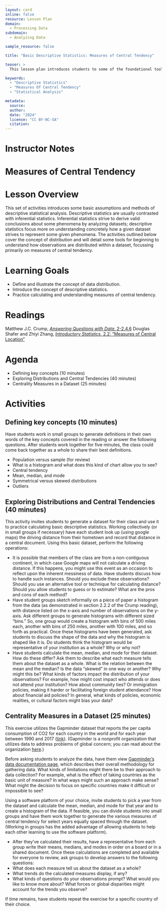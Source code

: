 ```yaml
---
layout: card
inline: false
resource: Lesson Plan
domain:
  - Processing Data
subdomain:
  - Analyzing Data

sample_resource: false

title: "Basic Descriptive Statistics: Measures of Central Tendency"

teaser: >
  This lesson plan introduces students to some of the foundational tools and concepts for basic descriptive statistics, emphasizing measures of central tendency.  Students will spend some time defining key terms, and then will see those concepts in action through analyzing a dataset they create.

keywords:
  - "Descriptive Statistics"
  - "Measures Of Central Tendency"
  - "Statistical Analysis"

metadata:
  source: 
  author: 
  date: "2024"
  license: "CC BY-NC-SA"
  citation: 
---
```


# Instructor Notes

# Measures of Central Tendency
# Lesson Overview

This set of activities introduces some basic assumptions and methods of descriptive statistical analysis.  Descriptive statistics are usually contrasted with inferential statistics.  Inferential statistics strive to derive valid conclusions about some phenomena by analyzing datasets; descriptive statistics focus more on understanding concretely how a given dataset strives to represent some given phenomena.   The activities outlined below cover the concept of distribution and will detail some tools for beginning to understand how observations are distributed within a dataset, focussing primarily on measures of central tendency.

# Learning Goals
- Define and illustrate the concept of data distribution.
- Introduce the concept of descriptive statistics.
- Practice calculating and understanding measures of central tendency.

# Readings
Matthew J.C. Crump, [*Answering Questions with Data*, 2-2.4.6]([url](https://www.crumplab.com/statistics/02-Describing_Data.html#this-is-what-too-many-numbers-looks-like))
Douglas Shafer and Zhiyi Zhang, [*Introductory Statistics*, 2.2: “Measures of Central Location”]([url](https://stats.libretexts.org/Bookshelves/Introductory_Statistics/Introductory_Statistics_(Shafer_and_Zhang)/02%3A_Descriptive_Statistics/2.02%3A_Measures_of_Central_Location_-_Three_Kinds_of_Averages))

# Agenda
- Defining key concepts (10 minutes)
- Exploring Distributions and Central Tendencies (40 minutes)
- Centrality Measures in a Dataset (25 minutes)

# Activities
## Defining key concepts (10 minutes)
Have students work in small groups to generate definitions in their own words of the key concepts covered in the reading or answer the following questions.  After students work together for five minutes, the class could come back together as a whole to share their best definitions.
- Population versus sample (for review)
- What is a histogram and what does this kind of chart allow you to see?
- Central tendency
- Mean, median, and mode
- Symmetrical versus skewed distributions
- Outliers

## Exploring Distributions and Central Tendencies (40 minutes)
This activity invites students to generate a dataset for their class and use it to practice calculating basic descriptive statistics.  Working collectively (or in small groups if necessary) have each student look up (using google maps) the driving distance from their hometown and record that distance in a central document.  Using this basic dataset, perform the following operations:
- It is possible that members of the class are from a non-contiguous continent, in which case Google maps will not calculate a driving distance.  If this happens, you might use this event as an occasion to reflect upon the inherent messiness of data.  Have students discuss how to handle such instances.  Should you exclude these observations?  Should you use an alternative tool or technique for calculating distance?  Should you allow students to guess or to estimate?  What are the pros and cons of each method?
- Have student groups sketch informally on a piece of paper a histogram from the data (as demonstrated in section 2.2.2 of the Crump reading), with distance listed on the x-axis and number of observations on the y-axis.  Ask different groups to generate histograms with different sized “bins.”  So, one group would create a histogram with bins of 500 miles each, another with bins of 250 miles, another with 100 miles, and so forth as practical. Once these histograms have been generated, ask students to discuss the shape of the data and why the histogram is shaped like it is.  Do students think the histogram would be representative of your institution as a whole?  Why or why not?
- Have students calculate the mean, median, and mode for their dataset.  How do these differ?  Ask them to describe what each measure tells them about the dataset as a whole.  What is the relation between the mean and the median?  Is the data “skewed” in one way or another?  Why might this be?  What kinds of factors impact the distribution of your observations?  For example, how might cost impact who attends or does not attend your institution?  How about community ties?  Or immigration policies, making it harder or facilitating foreign student attendance?  How about financial aid policies?  In general, what kinds of policies, economic realities, or cultural factors might bias your data?

## Centrality Measures in a Dataset (25 minutes)
This exercise utilizes the Gapminder dataset that reports the per capita consumption of CO2 for each country in the world and for each year between 1990 and 2017 ([link]([url](https://drive.google.com/file/d/1DyaSngM0u6ePh_D8RVduL6y92v015x4S/view))).  (Gapminder is a nonprofit organization that utilizes data to address problems of global concern; you can read about the organization [here]([url](https://www.gapminder.org/about/about-gapminder/)).)

Before asking students to analyze the data, have them view [Gapminder’s data documentation page]([url](https://www.gapminder.org/data/documentation/)), which describes their overall methodology for gathering data.  What kinds of limitations might there be to their approach to data collection?  For example, what is the effect of taking countries as the basic unit of measure?  In what ways might such an approach make sense?  What might the decision to focus on specific countries make it difficult or impossible to see?

Using a software platform of your choice, invite students to pick a year from the dataset and calculate the mean, median, and mode for that year and to create a histogram of the data.  If feasible, you can divide students into small groups and have them work together to generate the various measures of central tendency for select years equally spaced through the dataset.  (Working in groups has the added advantage of allowing students to help each other learning to use the software platform).  
- After they’ve calculated their results, have a representative from each group write their means, medians, and modes in order on a board or in a shared document.
Once these calculations are completed and available for everyone to review, ask groups to develop answers to the following questions:
- What does each measure tell us about the dataset as a whole?
- What trends do the calculated measures display, if any?  
- What kinds of questions do your observations prompt?  What would you like to know more about?  What forces or global disparities might account for the trends you observe?

If time remains, have students repeat the exercise for a specific country of their choice.
